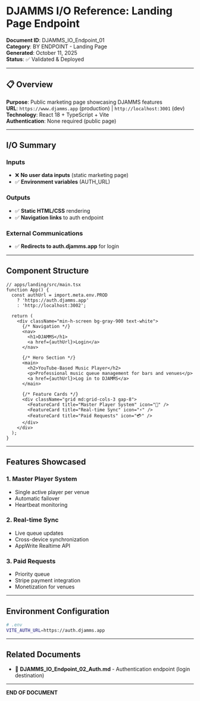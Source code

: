 # DJAMMS I/O Reference: Landing Page Endpoint

**Document ID**: DJAMMS_IO_Endpoint_01  
**Category**: BY ENDPOINT - Landing Page  
**Generated**: October 11, 2025  
**Status**: ✅ Validated & Deployed

---

## 📋 Overview

**Purpose**: Public marketing page showcasing DJAMMS features  
**URL**: `https://www.djamms.app` (production) | `http://localhost:3001` (dev)  
**Technology**: React 18 + TypeScript + Vite  
**Authentication**: None required (public page)

---

## I/O Summary

### **Inputs**
- ❌ **No user data inputs** (static marketing page)
- ✅ **Environment variables** (AUTH_URL)

### **Outputs**
- ✅ **Static HTML/CSS** rendering
- ✅ **Navigation links** to auth endpoint

### **External Communications**
- ✅ **Redirects to auth.djamms.app** for login

---

## Component Structure

```tsx
// apps/landing/src/main.tsx
function App() {
  const authUrl = import.meta.env.PROD 
    ? 'https://auth.djamms.app' 
    : 'http://localhost:3002';

  return (
    <div className="min-h-screen bg-gray-900 text-white">
      {/* Navigation */}
      <nav>
        <h1>DJAMMS</h1>
        <a href={authUrl}>Login</a>
      </nav>

      {/* Hero Section */}
      <main>
        <h2>YouTube-Based Music Player</h2>
        <p>Professional music queue management for bars and venues</p>
        <a href={authUrl}>Log in to DJAMMS</a>
      </main>

      {/* Feature Cards */}
      <div className="grid md:grid-cols-3 gap-8">
        <FeatureCard title="Master Player System" icon="🎵" />
        <FeatureCard title="Real-time Sync" icon="⚡" />
        <FeatureCard title="Paid Requests" icon="💳" />
      </div>
    </div>
  );
}
```

---

## Features Showcased

### **1. Master Player System**
- Single active player per venue
- Automatic failover
- Heartbeat monitoring

### **2. Real-time Sync**
- Live queue updates
- Cross-device synchronization
- AppWrite Realtime API

### **3. Paid Requests**
- Priority queue
- Stripe payment integration
- Monetization for venues

---

## Environment Configuration

```bash
# .env
VITE_AUTH_URL=https://auth.djamms.app
```

---

## Related Documents

- 📄 **DJAMMS_IO_Endpoint_02_Auth.md** - Authentication endpoint (login destination)

---

**END OF DOCUMENT**
